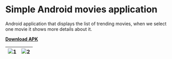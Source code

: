 # Simple Android movies application

Android application that displays the list of trending movies, when we select one movie it shows more details about it.

**[Download APK](https://github.com/)**

| ![1](C:\Users\Amine\Desktop\YassirShow\images\1.jpg) | ![2](C:\Users\Amine\Desktop\YassirShow\images\2.jpg) |
| ---------------------------------------------------- | ---------------------------------------------------- |

